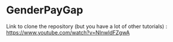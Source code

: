 # GenderPayGap

Link to clone the repository (but you have a lot of other tutorials) : https://www.youtube.com/watch?v=NInwldFZgwA
